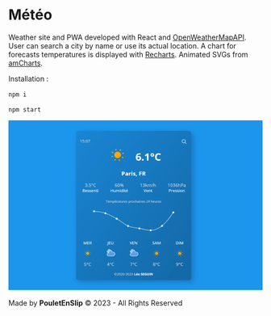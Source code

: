 # Météo
Weather site and PWA developed with React and [OpenWeatherMapAPI](https://openweathermap.org/api).
User can search a city by name or use its actual location.
A chart for forecasts temperatures is displayed with [Recharts](https://recharts.org/en-US/).
Animated SVGs from [amCharts](https://www.amcharts.com/free-animated-svg-weather-icons/).

Installation :
```
npm i
```
```
npm start
```

![0](https://github.com/PouletEnSlip/Meteo/blob/main/image.png)

Made by **PouletEnSlip** © 2023 - All Rights Reserved
